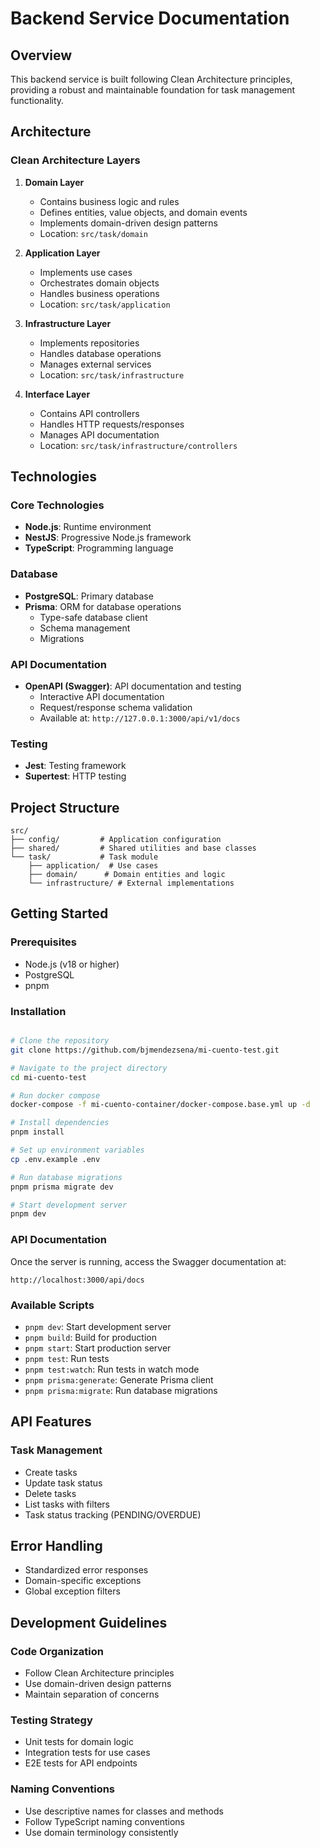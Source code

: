 # Backend Service Documentation

## Overview

This backend service is built following Clean Architecture principles, providing a robust and maintainable foundation for task management functionality.

## Architecture

### Clean Architecture Layers

1. **Domain Layer**

   - Contains business logic and rules
   - Defines entities, value objects, and domain events
   - Implements domain-driven design patterns
   - Location: `src/task/domain`

2. **Application Layer**

   - Implements use cases
   - Orchestrates domain objects
   - Handles business operations
   - Location: `src/task/application`

3. **Infrastructure Layer**

   - Implements repositories
   - Handles database operations
   - Manages external services
   - Location: `src/task/infrastructure`

4. **Interface Layer**
   - Contains API controllers
   - Handles HTTP requests/responses
   - Manages API documentation
   - Location: `src/task/infrastructure/controllers`

## Technologies

### Core Technologies

- **Node.js**: Runtime environment
- **NestJS**: Progressive Node.js framework
- **TypeScript**: Programming language

### Database

- **PostgreSQL**: Primary database
- **Prisma**: ORM for database operations
  - Type-safe database client
  - Schema management
  - Migrations

### API Documentation

- **OpenAPI (Swagger)**: API documentation and testing
  - Interactive API documentation
  - Request/response schema validation
  - Available at: `http://127.0.0.1:3000/api/v1/docs`

### Testing

- **Jest**: Testing framework
- **Supertest**: HTTP testing

## Project Structure

```
src/
├── config/         # Application configuration
├── shared/         # Shared utilities and base classes
└── task/           # Task module
    ├── application/  # Use cases
    ├── domain/      # Domain entities and logic
    └── infrastructure/ # External implementations
```

## Getting Started

### Prerequisites

- Node.js (v18 or higher)
- PostgreSQL
- pnpm

### Installation

```bash

# Clone the repository
git clone https://github.com/bjmendezsena/mi-cuento-test.git

# Navigate to the project directory
cd mi-cuento-test

# Run docker compose
docker-compose -f mi-cuento-container/docker-compose.base.yml up -d

# Install dependencies
pnpm install

# Set up environment variables
cp .env.example .env

# Run database migrations
pnpm prisma migrate dev

# Start development server
pnpm dev
```

### API Documentation

Once the server is running, access the Swagger documentation at:

```
http://localhost:3000/api/docs
```

### Available Scripts

- `pnpm dev`: Start development server
- `pnpm build`: Build for production
- `pnpm start`: Start production server
- `pnpm test`: Run tests
- `pnpm test:watch`: Run tests in watch mode
- `pnpm prisma:generate`: Generate Prisma client
- `pnpm prisma:migrate`: Run database migrations

## API Features

### Task Management

- Create tasks
- Update task status
- Delete tasks
- List tasks with filters
- Task status tracking (PENDING/OVERDUE)

## Error Handling

- Standardized error responses
- Domain-specific exceptions
- Global exception filters

## Development Guidelines

### Code Organization

- Follow Clean Architecture principles
- Use domain-driven design patterns
- Maintain separation of concerns

### Testing Strategy

- Unit tests for domain logic
- Integration tests for use cases
- E2E tests for API endpoints

### Naming Conventions

- Use descriptive names for classes and methods
- Follow TypeScript naming conventions
- Use domain terminology consistently
